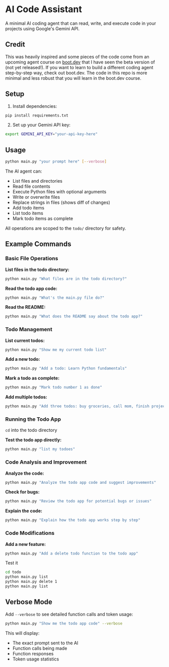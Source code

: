 # AI Code Assistant

A minimal AI coding agent that can read, write, and execute code in your projects using Google's Gemini API.

## Credit

This was heavily inspired and some pieces of the code come from an upcoming agent course on [boot.dev](https://www.boot.dev/dashboard?promo=ISAAC) that I have seen the beta version of (not yet released!).  If you want to learn to build a different coding agent step-by-step way, check out boot.dev.  The code in this repo is more minimal and less robust that you will learn in the boot.dev course.

## Setup

1. Install dependencies:
```bash
pip install requirements.txt
```

2. Set up your Gemini API key:
```bash
export GEMINI_API_KEY="your-api-key-here"
```

## Usage

```bash
python main.py "your prompt here" [--verbose]
```

The AI agent can:
- List files and directories
- Read file contents
- Execute Python files with optional arguments
- Write or overwrite files
- Replace strings in files (shows diff of changes)
- Add todo items
- List todo items  
- Mark todo items as complete

All operations are scoped to the `todo/` directory for safety.

## Example Commands

### Basic File Operations

**List files in the todo directory:**
```bash
python main.py "What files are in the todo directory?"
```

**Read the todo app code:**
```bash
python main.py "What's the main.py file do?"
```

**Read the README:**
```bash
python main.py "What does the README say about the todo app?"
```

### Todo Management

**List current todos:**
```bash
python main.py "Show me my current todo list"
```

**Add a new todo:**
```bash
python main.py "Add a todo: Learn Python fundamentals"
```

**Mark a todo as complete:**
```bash
python main.py "Mark todo number 1 as done"
```

**Add multiple todos:**
```bash
python main.py "Add three todos: buy groceries, call mom, finish project"
```

### Running the Todo App

`cd` into the todo directory

**Test the todo app directly:**
```bash
python main.py "list my todoes"
```

### Code Analysis and Improvement

**Analyze the code:**
```bash
python main.py "Analyze the todo app code and suggest improvements"
```

**Check for bugs:**
```bash
python main.py "Review the todo app for potential bugs or issues"
```

**Explain the code:**
```bash
python main.py "Explain how the todo app works step by step"
```

### Code Modifications

**Add a new feature:**
```bash
python main.py "Add a delete todo function to the todo app"
```

Test it

```bash
cd todo
python main.py list
python main.py delete 1
python main.py list
```

## Verbose Mode

Add `--verbose` to see detailed function calls and token usage:

```bash
python main.py "Show me the todo app code" --verbose
```

This will display:
- The exact prompt sent to the AI
- Function calls being made
- Function responses
- Token usage statistics
